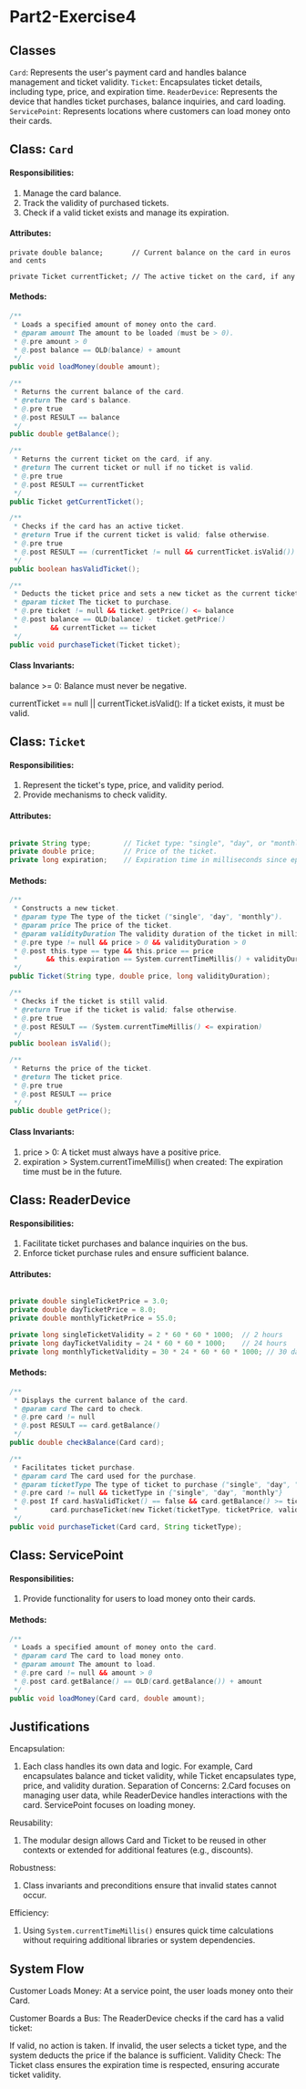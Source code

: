 # Part2-Exercise4

## Classes
`Card`: Represents the user's payment card and handles balance management and ticket validity.
`Ticket`: Encapsulates ticket details, including type, price, and expiration time.
`ReaderDevice`: Represents the device that handles ticket purchases, balance inquiries, and card loading.
`ServicePoint`: Represents locations where customers can load money onto their cards.


## Class: `Card`
#### Responsibilities:

1. Manage the card balance.
2. Track the validity of purchased tickets.
3. Check if a valid ticket exists and manage its expiration.

#### Attributes: 
`private double balance;       // Current balance on the card in euros and cents`

`private Ticket currentTicket; // The active ticket on the card, if any`

#### Methods: 
```java
/**
 * Loads a specified amount of money onto the card.
 * @param amount The amount to be loaded (must be > 0).
 * @.pre amount > 0
 * @.post balance == OLD(balance) + amount
 */
public void loadMoney(double amount);

/**
 * Returns the current balance of the card.
 * @return The card's balance.
 * @.pre true
 * @.post RESULT == balance
 */
public double getBalance();

/**
 * Returns the current ticket on the card, if any.
 * @return The current ticket or null if no ticket is valid.
 * @.pre true
 * @.post RESULT == currentTicket
 */
public Ticket getCurrentTicket();

/**
 * Checks if the card has an active ticket.
 * @return True if the current ticket is valid; false otherwise.
 * @.pre true
 * @.post RESULT == (currentTicket != null && currentTicket.isValid())
 */
public boolean hasValidTicket();

/**
 * Deducts the ticket price and sets a new ticket as the current ticket.
 * @param ticket The ticket to purchase.
 * @.pre ticket != null && ticket.getPrice() <= balance
 * @.post balance == OLD(balance) - ticket.getPrice()
 *        && currentTicket == ticket
 */
public void purchaseTicket(Ticket ticket);

```

#### Class Invariants:

balance >= 0: Balance must never be negative.

currentTicket == null || currentTicket.isValid(): If a ticket exists, it must be valid.




## Class: `Ticket`
#### Responsibilities:

1. Represent the ticket's type, price, and validity period.
2. Provide mechanisms to check validity.


#### Attributes: 
```java

private String type;        // Ticket type: "single", "day", or "monthly".
private double price;       // Price of the ticket.
private long expiration;    // Expiration time in milliseconds since epoch.

```

#### Methods:
```java
/**
 * Constructs a new ticket.
 * @param type The type of the ticket ("single", "day", "monthly").
 * @param price The price of the ticket.
 * @param validityDuration The validity duration of the ticket in milliseconds.
 * @.pre type != null && price > 0 && validityDuration > 0
 * @.post this.type == type && this.price == price
 *       && this.expiration == System.currentTimeMillis() + validityDuration
 */
public Ticket(String type, double price, long validityDuration);

/**
 * Checks if the ticket is still valid.
 * @return True if the ticket is valid; false otherwise.
 * @.pre true
 * @.post RESULT == (System.currentTimeMillis() <= expiration)
 */
public boolean isValid();

/**
 * Returns the price of the ticket.
 * @return The ticket price.
 * @.pre true
 * @.post RESULT == price
 */
public double getPrice();

```

#### Class Invariants:

1. price > 0: A ticket must always have a positive price.
2. expiration > System.currentTimeMillis() when created: The expiration time must be in the future.



## Class: ReaderDevice

#### Responsibilities:

1. Facilitate ticket purchases and balance inquiries on the bus.
2. Enforce ticket purchase rules and ensure sufficient balance.

#### Attributes:
```java

private double singleTicketPrice = 3.0;
private double dayTicketPrice = 8.0;
private double monthlyTicketPrice = 55.0;

private long singleTicketValidity = 2 * 60 * 60 * 1000;  // 2 hours
private long dayTicketValidity = 24 * 60 * 60 * 1000;    // 24 hours
private long monthlyTicketValidity = 30 * 24 * 60 * 60 * 1000; // 30 days


```

#### Methods: 
```java
/**
 * Displays the current balance of the card.
 * @param card The card to check.
 * @.pre card != null
 * @.post RESULT == card.getBalance()
 */
public double checkBalance(Card card);

/**
 * Facilitates ticket purchase.
 * @param card The card used for the purchase.
 * @param ticketType The type of ticket to purchase ("single", "day", "monthly").
 * @.pre card != null && ticketType in {"single", "day", "monthly"}
 * @.post If card.hasValidTicket() == false && card.getBalance() >= ticketPrice,
 *        card.purchaseTicket(new Ticket(ticketType, ticketPrice, validityDuration))
 */
public void purchaseTicket(Card card, String ticketType);

```

## Class: ServicePoint

#### Responsibilities:

1. Provide functionality for users to load money onto their cards.

#### Methods:
```java
/**
 * Loads a specified amount of money onto the card.
 * @param card The card to load money onto.
 * @param amount The amount to load.
 * @.pre card != null && amount > 0
 * @.post card.getBalance() == OLD(card.getBalance()) + amount
 */
public void loadMoney(Card card, double amount);

```

## Justifications
Encapsulation:

1. Each class handles its own data and logic. For example, Card encapsulates balance and ticket validity, while Ticket encapsulates type, price, and validity duration.
Separation of Concerns:
2.Card focuses on managing user data, while ReaderDevice handles interactions with the card. ServicePoint focuses on loading money.

Reusability:

1. The modular design allows Card and Ticket to be reused in other contexts or extended for additional features (e.g., discounts).

Robustness:

1. Class invariants and preconditions ensure that invalid states cannot occur.

Efficiency:

1. Using `System.currentTimeMillis()` ensures quick time calculations without requiring additional libraries or system dependencies.

## System Flow
Customer Loads Money:
At a service point, the user loads money onto their Card.

Customer Boards a Bus:
The ReaderDevice checks if the card has a valid ticket:

If valid, no action is taken.
If invalid, the user selects a ticket type, and the system deducts the price if the balance is sufficient.
Validity Check:
The Ticket class ensures the expiration time is respected, ensuring accurate ticket validity.






















